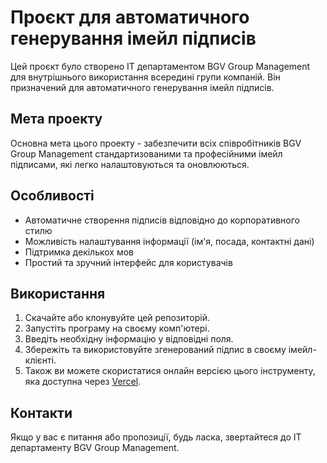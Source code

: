 # Проєкт для автоматичного генерування імейл підписів

Цей проєкт було створено ІТ департаментом BGV Group Management 
для внутрішнього використання всередині групи компаній. 
Він призначений для автоматичного генерування імейл підписів.

## Мета проекту

Основна мета цього проекту - забезпечити всіх співробітників 
BGV Group Management стандартизованими та професійними імейл 
підписами, які легко налаштовуються та оновлюються.

## Особливості

- Автоматичне створення підписів відповідно до корпоративного стилю
- Можливість налаштування інформації (ім'я, посада, контактні дані)
- Підтримка декількох мов
- Простий та зручний інтерфейс для користувачів

## Використання

1. Скачайте або клонувуйте цей репозиторій.
2. Запустіть програму на своєму комп'ютері.
3. Введіть необхідну інформацію у відповідні поля.
4. Збережіть та використовуйте згенерований підпис в своєму імейл-клієнті.
5. Також ви можете скористатися онлайн версією цього інструменту,
яка доступна через [Vercel](https://signatures-gen.vercel.app/). 

## Контакти

Якщо у вас є питання або пропозиції, будь ласка, звертайтеся до 
ІТ департаменту BGV Group Management.
